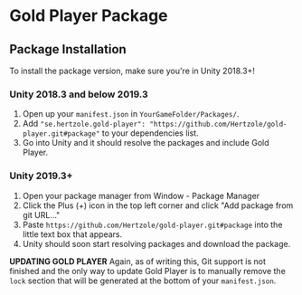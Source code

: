 # Gold Player Package

## Package Installation

To install the package version, make sure you're in Unity 2018.3+!

### Unity 2018.3 and below 2019.3

1. Open up your `manifest.json` in `YourGameFolder/Packages/`.
2. Add `"se.hertzole.gold-player": "https://github.com/Hertzole/gold-player.git#package"` to your dependencies list.
3. Go into Unity and it should resolve the packages and include Gold Player.

### Unity 2019.3+

1. Open your package manager from Window - Package Manager
2. Click the Plus (+) icon in the top left corner and click "Add package from git URL..."
3. Paste `https://github.com/Hertzole/gold-player.git#package` into the little text box that appears.
4. Unity should soon start resolving packages and download the package.

**UPDATING GOLD PLAYER**
Again, as of writing this, Git support is not finished and the only way to update Gold Player is to manually remove the `lock` section that will be generated at the bottom of your `manifest.json`.
